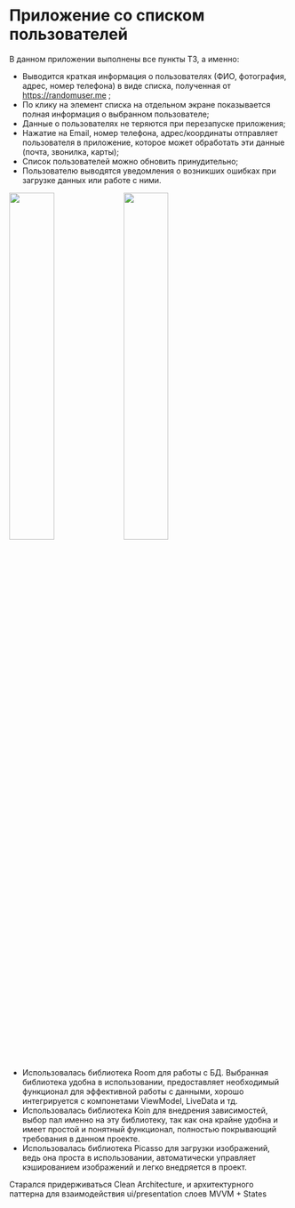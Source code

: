 # Приложение со списком пользователей

В данном приложении выполнены все пункты ТЗ, а именно:
- Выводится краткая информация о пользователях (ФИО, фотография, адрес, номер телефона) в виде списка, полученная от https://randomuser.me ;
- По клику на элемент списка на отдельном экране показывается полная информация о выбранном пользователе;
- Данные о пользователях не теряются при перезапуске приложения;
- Нажатие на Email, номер телефона, адрес/координаты отправляет пользователя в приложение, которое может обработать эти данные (почта, звонилка, карты);
- Список пользователей можно обновить принудительно;
- Пользователю выводятся уведомления о возникших ошибках при загрузке данных или работе с ними.

<img src="https://github.com/bnns17/TestTask/assets/106018433/48b09fb7-4539-4df8-b5c9-4b97887fe55d" width="40%" height="40%">
<img src="https://github.com/bnns17/TestTask/assets/106018433/452a0d77-1b67-451c-aa8e-0beb222a927b" width="40%" height="40%">

- Использовалась библиотека Room для работы с БД. Выбранная библиотека удобна в использовании, предоставляет необходимый функционал для эффективной работы с данными, хорошо интегрируется с компонетами ViewModel, LiveData и тд.
- Использовалась библиотека Koin для внедрения зависимостей, выбор пал именно на эту библиотеку, так как она крайне удобна и имеет простой и понятный функционал, полностью покрывающий требования в данном проекте.
- Использовалась библиотека Picasso для загрузки изображений, ведь она проста в использовании, автоматически управляет кэшированием изображений и легко внедряется в проект.

Старался придерживаться Clean Architecture, и архитектурного паттерна для взаимодействия ui/presentation слоев MVVM + States
